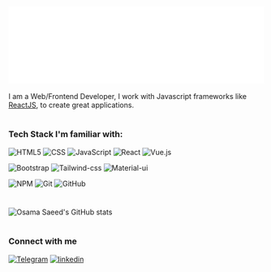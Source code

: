 <img src="https://raw.githubusercontent.com/osdroidi/osdroidi/master/wave.svg">

I am a Web/Frontend Developer, I work with Javascript frameworks like [ReactJS](https://beta.reactjs.org/), to create great applications.
#
### Tech Stack I'm familiar with:

![HTML5](https://img.shields.io/badge/html5-%23E34F26.svg?style=for-the-badge&logo=html5&logoColor=white)
![CSS](https://img.shields.io/badge/css3-%231572B6.svg?style=for-the-badge&logo=css3&logoColor=white)
![JavaScript](https://img.shields.io/badge/JavaScript-yellow?style=for-the-badge&logo=javascript&logoColor=white)
![React](https://img.shields.io/badge/react-%2320232a.svg?style=for-the-badge&logo=react&logoColor=white)
![Vue.js](https://img.shields.io/badge/vuejs-%2335495e.svg?style=for-the-badge&logo=vuedotjs&logoColor=white)

![Bootstrap](https://img.shields.io/badge/bootstrap-%23563D7C.svg?style=for-the-badge&logo=bootstrap&logoColor=white)
![Tailwind-css](https://img.shields.io/badge/Tailwind_CSS-38B2AC?style=for-the-badge&logo=tailwind-css&logoColor=white)
![Material-ui](https://img.shields.io/badge/Material--UI-0081CB?style=for-the-badge&logo=material-ui&logoColor=white)

![NPM](https://img.shields.io/badge/NPM-ffffff.svg?style=for-the-badge&logo=npm)
![Git](https://img.shields.io/badge/git-ffffff.svg?style=for-the-badge&logo=git)
![GitHub](https://img.shields.io/badge/github-ffffff.svg?style=for-the-badge&logo=github&logoColor=%23000000)

#
![Osama Saeed's GitHub stats](https://github-readme-stats.vercel.app/api/?username=osdroidi&show_icons=true&title_color=fff&icon_color=fff&text_color=9f9f9f&bg_color=151515)
#
### Connect with me

[![Telegram](https://img.shields.io/badge/Telegram-0088cc?style=for-the-badge&logo=telegram&logoColor=white)](https://t.me/dryJS)
[![linkedin](https://img.shields.io/badge/linkedin-00a0dc?style=for-the-badge&logo=linkedin&logoColor=white)](https://www.linkedin.com/in/osdroidi/)
